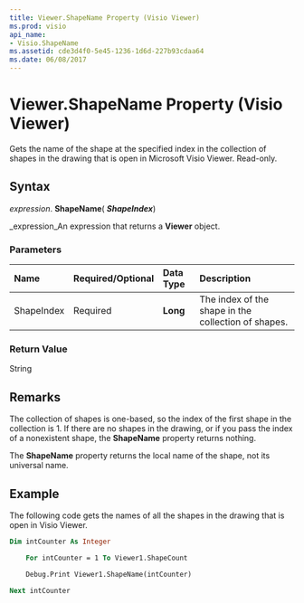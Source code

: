 ```yaml
---
title: Viewer.ShapeName Property (Visio Viewer)
ms.prod: visio
api_name:
- Visio.ShapeName
ms.assetid: cde3d4f0-5e45-1236-1d6d-227b93cdaa64
ms.date: 06/08/2017
---
```



# Viewer.ShapeName Property (Visio Viewer)

Gets the name of the shape at the specified index in the collection of shapes in the drawing that is open in Microsoft Visio Viewer. Read-only.


## Syntax

 _expression_. **ShapeName**( **_ShapeIndex_**)

 _expression_An expression that returns a **Viewer** object.


### Parameters



|**Name**|**Required/Optional**|**Data Type**|**Description**|
|:-----|:-----|:-----|:-----|
|ShapeIndex|Required| **Long**|The index of the shape in the collection of shapes.|

### Return Value

String


## Remarks

The collection of shapes is one-based, so the index of the first shape in the collection is 1. If there are no shapes in the drawing, or if you pass the index of a nonexistent shape, the **ShapeName** property returns nothing.

The **ShapeName** property returns the local name of the shape, not its universal name.


## Example

The following code gets the names of all the shapes in the drawing that is open in Visio Viewer.


```vb
Dim intCounter As Integer

    For intCounter = 1 To Viewer1.ShapeCount

    Debug.Print Viewer1.ShapeName(intCounter)

Next intCounter
```


